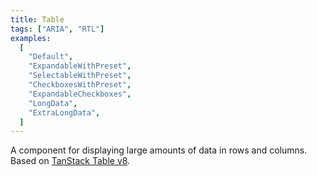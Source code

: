 ```yaml
---
title: Table
tags: ["ARIA", "RTL"]
examples:
  [
    "Default",
    "ExpandableWithPreset",
    "SelectableWithPreset",
    "CheckboxesWithPreset",
    "ExpandableCheckboxes",
    "LongData",
    "ExtraLongData",
  ]
---
```


A component for displaying large amounts of data in rows and columns.
<br/>
Based on [TanStack Table v8](https://github.com/TanStack/table).
